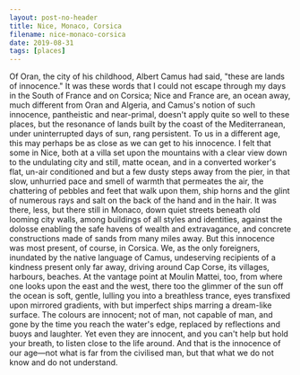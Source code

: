 ```yaml
---
layout: post-no-header
title: Nice, Monaco, Corsica
filename: nice-monaco-corsica
date: 2019-08-31
tags: [places]
---
```


Of Oran, the city of his childhood, Albert Camus had said, "these are lands of innocence." It was these words that I could not escape through my days in the South of France and on Corsica; Nice and France are, an ocean away,  much different from Oran and Algeria, and Camus's notion of such innocence, pantheistic and near-primal, doesn't apply quite so well to these places, but the resonance of lands built by the coast of the Mediterranean, under uninterrupted days of sun, rang persistent. To us in a different age, this may perhaps be as close as we can get to his innocence. I felt that some in Nice, both at a villa set upon the mountains with a clear view down to the undulating city and still, matte ocean, and in a converted worker's flat, un-air conditioned and but a few dusty steps away from the pier, in that slow, unhurried pace and smell of warmth that permeates the air, the chattering of pebbles and feet that walk upon them, ship horns and the glint of numerous rays and salt on the back of the hand and in the hair. It was there, less, but there still in Monaco, down quiet streets beneath old looming city walls, among buildings of all styles and identities, against the dolosse enabling the safe havens of wealth and extravagance, and concrete constructions made of sands from many miles away. But this innocence was most present, of course, in Corsica. We, as the only foreigners, inundated by the native language of Camus, undeserving recipients of a kindness present only far away, driving around Cap Corse, its villages, harbours, beaches. At the vantage point at Moulin Mattei, too, from where one looks upon the east and the west, there too the glimmer of the sun off the ocean is soft, gentle, lulling you into a breathless trance, eyes transfixed upon mirrored gradients, with but imperfect ships marring a dream-like surface. The colours are innocent; not of man, not capable of man, and gone by the time you reach the water's edge, replaced by reflections and buoys and laughter. Yet even they are innocent, and you can't help but hold your breath, to listen close to the life around. And that is the innocence of our age—not what is far from the civilised man, but that what we do not know and do not understand.
